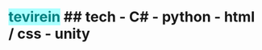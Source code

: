 <h1><a style="background-color:#aaffff;color:#008080">tevirein</a>
## tech
- C#
- python
- html / css
- unity
